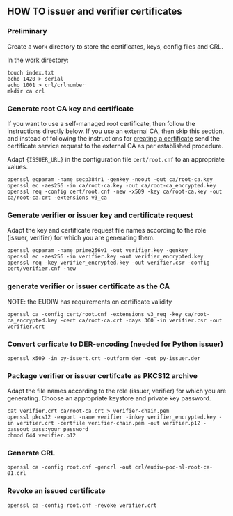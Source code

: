 ## HOW TO issuer and verifier certificates

### Preliminary
Create a work directory to store the certificates, keys, config files and CRL.

In the work directory:
```
touch index.txt
echo 1420 > serial
echo 1001 > crl/crlnumber
mkdir ca crl
```

### Generate root CA key and certificate
If you want to use a self-managed root certificate, then follow the instructions directly below. If you use an external CA, then skip this section, and instead of following the instructions for [creating a certificate](#generate-verifier-or-issuer-certificate-as-the-ca) send the certificate service request to the external CA as per established procedure.

Adapt `{ISSUER_URL}` in the configuration file `cert/root.cnf` to an appropriate values.

```
openssl ecparam -name secp384r1 -genkey -noout -out ca/root-ca.key
openssl ec -aes256 -in ca/root-ca.key -out ca/root-ca_encrypted.key
openssl req -config cert/root.cnf -new -x509 -key ca/root-ca.key -out ca/root-ca.crt -extensions v3_ca
```

### Generate verifier or issuer key and certificate request
Adapt the key and certificate request file names according to the role (issuer, verifier) for which you are generating them.
```
openssl ecparam -name prime256v1 -out verifier.key -genkey
openssl ec -aes256 -in verifier.key -out verifier_encrypted.key
openssl req -key verifier_encrypted.key -out verifier.csr -config cert/verifier.cnf -new
```

### generate verifier or issuer certificate as the CA
NOTE: the EUDIW has requirements on certificate validity
```
openssl ca -config cert/root.cnf -extensions v3_req -key ca/root-ca_encrypted.key -cert ca/root-ca.crt -days 360 -in verifier.csr -out verifier.crt
```

### Convert cerficate to DER-encoding (needed for Python issuer)
```
openssl x509 -in py-issert.crt -outform der -out py-issuer.der
```

### Package verifier or issuer certifcate as PKCS12 archive
Adapt the file names according to the role (issuer, verifier) for which you are generating. Choose an appropriate keystore and private key password.
```
cat verifier.crt ca/root-ca.crt > verifier-chain.pem
openssl pkcs12 -export -name verifier -inkey verifier_encrypted.key -in verifier.crt -certfile verifier-chain.pem -out verifier.p12 -passout pass:your_password
chmod 644 verifier.p12
```

### Generate CRL
```
openssl ca -config root.cnf -gencrl -out crl/eudiw-poc-nl-root-ca-01.crl
```

### Revoke an issued certificate
```
openssl ca -config root.cnf -revoke verifier.crt
```